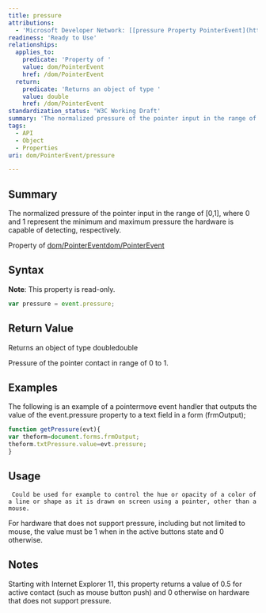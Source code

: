 ```yaml
---
title: pressure
attributions:
  - 'Microsoft Developer Network: [[pressure Property PointerEvent](http://msdn.microsoft.com/en-us/library/ie/hh772360(v=vs.85).aspx) Article]'
readiness: 'Ready to Use'
relationships:
  applies_to:
    predicate: 'Property of '
    value: dom/PointerEvent
    href: /dom/PointerEvent
  return:
    predicate: 'Returns an object of type '
    value: double
    href: /dom/PointerEvent
standardization_status: 'W3C Working Draft'
summary: 'The normalized pressure of the pointer input in the range of [0,1], where 0 and 1 represent the minimum and maximum pressure the hardware is capable of detecting, respectively.'
tags:
  - API
  - Object
  - Properties
uri: dom/PointerEvent/pressure

---
```

## Summary

The normalized pressure of the pointer input in the range of [0,1], where 0 and 1 represent the minimum and maximum pressure the hardware is capable of detecting, respectively.

Property of [dom/PointerEvent](/dom/PointerEvent)[dom/PointerEvent](/dom/PointerEvent)

## Syntax

**Note**: This property is read-only.

``` js
var pressure = event.pressure;
```

## Return Value

Returns an object of type doubledouble

Pressure of the pointer contact in range of 0 to 1.

## Examples

The following is an example of a pointermove event handler that outputs the value of the event.pressure property to a text field in a form (frmOutput);

``` js
function getPressure(evt){
var theform=document.forms.frmOutput;
theform.txtPressure.value=evt.pressure;
}
```

## Usage

     Could be used for example to control the hue or opacity of a color of a line or shape as it is drawn on screen using a pointer, other than a mouse.

For hardware that does not support pressure, including but not limited to mouse, the value must be 1 when in the active buttons state and 0 otherwise.

## Notes

Starting with Internet Explorer 11, this property returns a value of 0.5 for active contact (such as mouse button push) and 0 otherwise on hardware that does not support pressure.

